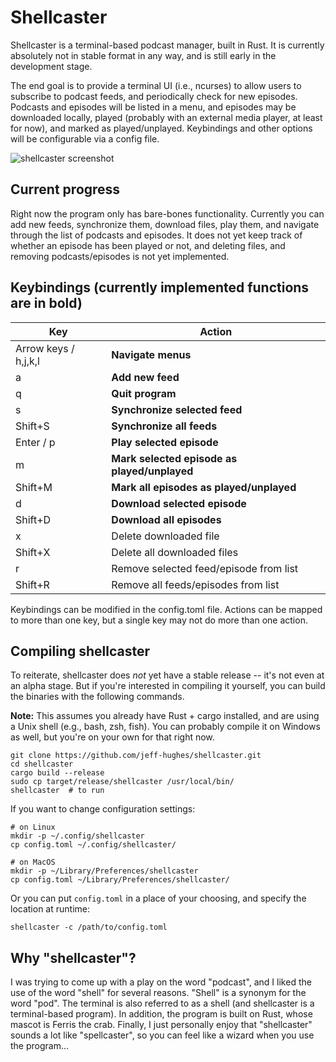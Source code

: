 # Shellcaster

Shellcaster is a terminal-based podcast manager, built in Rust. It is currently absolutely not in stable format in any way, and is still early in the development stage.

The end goal is to provide a terminal UI (i.e., ncurses) to allow users to subscribe to podcast feeds, and periodically check for new episodes. Podcasts and episodes will be listed in a menu, and episodes may be downloaded locally, played (probably with an external media player, at least for now), and marked as played/unplayed. Keybindings and other options will be configurable via a config file.

![shellcaster screenshot](https://raw.githubusercontent.com/jeff-hughes/shellcaster/master/img/screenshot.png)

## Current progress

Right now the program only has bare-bones functionality. Currently you can add new feeds, synchronize them, download files, play them, and navigate through the list of podcasts and episodes. It does not yet keep track of whether an episode has been played or not, and deleting files, and removing podcasts/episodes is not yet implemented.

## Keybindings (currently implemented functions are in bold)

| Key     | Action         |
| ------- | -------------- |
| Arrow keys / h,j,k,l | **Navigate menus** |
| a       | **Add new feed** |
| q       | **Quit program** |
| s       | **Synchronize selected feed** |
| Shift+S | **Synchronize all feeds** |
| Enter / p | **Play selected episode** |
| m       | **Mark selected episode as played/unplayed** |
| Shift+M | **Mark all episodes as played/unplayed** |
| d       | **Download selected episode** |
| Shift+D | **Download all episodes** |
| x       | Delete downloaded file |
| Shift+X | Delete all downloaded files |
| r       | Remove selected feed/episode from list |
| Shift+R | Remove all feeds/episodes from list |

Keybindings can be modified in the config.toml file. Actions can be
mapped to more than one key, but a single key may not do more than one
action.

## Compiling shellcaster

To reiterate, shellcaster does *not* yet have a stable release -- it's not even at an alpha stage. But if you're interested in compiling it yourself, you can build the binaries with the following commands.

**Note:** This assumes you already have Rust + cargo installed, and are using a Unix shell (e.g., bash, zsh, fish). You can probably compile it on Windows as well, but you're on your own for that right now.

```
git clone https://github.com/jeff-hughes/shellcaster.git
cd shellcaster
cargo build --release
sudo cp target/release/shellcaster /usr/local/bin/
shellcaster  # to run
```

If you want to change configuration settings:

```
# on Linux
mkdir -p ~/.config/shellcaster
cp config.toml ~/.config/shellcaster/

# on MacOS
mkdir -p ~/Library/Preferences/shellcaster
cp config.toml ~/Library/Preferences/shellcaster/
```

Or you can put `config.toml` in a place of your choosing, and specify the location at runtime:

```
shellcaster -c /path/to/config.toml
```

## Why "shellcaster"?

I was trying to come up with a play on the word "podcast", and I liked the use of the word "shell" for several reasons. "Shell" is a synonym for the word "pod". The terminal is also referred to as a shell (and shellcaster is a terminal-based program). In addition, the program is built on Rust, whose mascot is Ferris the crab. Finally, I just personally enjoy that "shellcaster" sounds a lot like "spellcaster", so you can feel like a wizard when you use the program...
